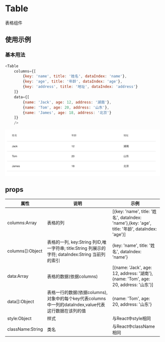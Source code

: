 # Table
表格组件

## 使用示例
### 基本用法
```javascript
<Table
    columns={[
        {key: 'name', title: '姓名', dataIndex: 'name'},
        {key: 'age', title: '年龄', dataIndex: 'age'},
        {key: 'address', title: '地址', dataIndex: 'address'}
    ]}
    data={[
        {name: 'Jack', age: 12, address: '湖南'},
        {name: 'Tom', age: 20, address: '山东'},
        {name: 'James', age: 18, address: '北京'}
    ]}
    />
```
![](./imgs/example-table0.png)


## props

|属性       |说明|示例|
|-|-|-|
|columns:Array      |表格的列|[{key: 'name', title: '姓名', dataIndex: 'name'},{key: 'age', title: '年龄', dataIndex: 'age'}]|
|columns[]:Object   |表格的一列, key:String 列ID,唯一字符串; title:String 列展示的字符; dataIndex:String 当前列的索引|{key: 'name', title: '姓名', dataIndex: 'name'}|
|data:Array         |表格的数据(依据columns)|[{name: 'Jack', age: 12, address: '湖南'},{name: 'Tom', age: 20, address: '山东'}]|
|data[]:Object      |表格一行的数据(依据columns),对象中的每个key代表columns中一列的dataIndex,value代表这行数据在该列的值|{name: 'Tom', age: 20, address: '山东'}|
|style:Object       |样式|与React中style相同|
|className:String   |类名|与React中className相同|